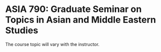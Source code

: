 # ASIA 790: Graduate Seminar on Topics in Asian and Middle Eastern Studies

The course topic will vary with the instructor.